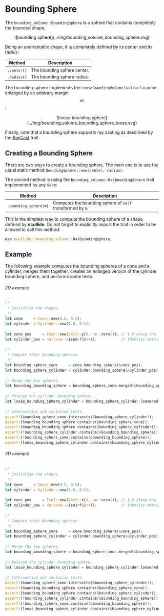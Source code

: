 # Bounding Sphere

The `bounding_volume::BoundingSphere` is a sphere that contains completely the
bounded shape.

<center>
![bounding sphere](../img/bounding_volume_bounding_sphere.svg)
</center>

Being an unorientable shape, it is completely defined by its center and its
radius:

| Method      | Description                                                    |
|--           | --                                                             |
| `.center()` | The bounding sphere center. |
| `.radius()` | The bounding sphere radius. |


The bounding sphere implements the `LooseBoundingVolume` trait so it can be
enlarged by an arbitrary margin $$m$$:

<center>
![loose bounding sphere](../img/bounding_volume_bounding_sphere_loose.svg)
</center>

Finally, note that a bounding sphere supports ray casting as described by the
[RayCast](../ray_casting/index.html) trait.

## Creating a Bounding Sphere

There are two ways to create a bounding sphere. The main one is to use the usual
static method `BoundingSphere::new(center, radius)`.


The second method is using the `bounding_volume::HasBoundingSphere` trait
implemented by any `Geom`:

| Method                | Description                                                |
|--                     | --                                                         |
| `.bounding_sphere(m)` | Computes the bounding sphere of `self` transformed by `m`. |

This is the simplest way to compute the bounding sphere of a shape defined
by **ncollide**. Do not forget to explicitly import the trait in order to be
allowed to call this method:

```rust
use ncollide::bounding_volume::HasBoundingSphere;
```

## Example

The following example computes the bounding spheres of a cone and a cylinder,
merges them together, creates an enlarged version of the cylinder bounding
sphere, and performs some tests.

###### 2D example <span class="d2" onclick="window.open('https://raw.githubusercontent.com/sebcrozet/ncollide/master/examples/bounding_sphere2d.rs')"></span>
```rust
/*
 * Initialize the shapes.
 */
let cone     = Cone::new(0.5, 0.5);
let cylinder = Cylinder::new(1.0, 0.5);

let cone_pos     = Iso2::new(Vec2::y(), na::zero()); // 1.0 along the `y` axis.
let cylinder_pos = na::one::<Iso2<f32>>();           // Identity matrix.

/*
 * Compute their bounding spheres.
 */
let bounding_sphere_cone     = cone.bounding_sphere(&cone_pos);
let bounding_sphere_cylinder = cylinder.bounding_sphere(&cylinder_pos);

// Merge the two spheres.
let bounding_bounding_sphere = bounding_sphere_cone.merged(&bounding_sphere_cylinder);

// Enlarge the cylinder bounding sphere.
let loose_bounding_sphere_cylinder = bounding_sphere_cylinder.loosened(1.0);

// Intersection and inclusion tests.
assert!(bounding_sphere_cone.intersects(&bounding_sphere_cylinder));
assert!(bounding_bounding_sphere.contains(&bounding_sphere_cone));
assert!(bounding_bounding_sphere.contains(&bounding_sphere_cylinder));
assert!(!bounding_sphere_cylinder.contains(&bounding_bounding_sphere));
assert!(!bounding_sphere_cone.contains(&bounding_bounding_sphere));
assert!(loose_bounding_sphere_cylinder.contains(&bounding_sphere_cylinder));
```

###### 3D example <span class="d3" onclick="window.open('https://raw.githubusercontent.com/sebcrozet/ncollide/master/examples/bounding_sphere3d.rs')"></span>
```rust
/*
 * Initialize the shapes.
 */
let cone     = Cone::new(0.5, 0.5);
let cylinder = Cylinder::new(1.0, 0.5);

let cone_pos     = Iso3::new(Vec3::z(), na::zero()); // 1.0 along the `z` axis.
let cylinder_pos = na::one::<Iso3<f32>>();           // Identity matrix.

/*
 * Compute their bounding spheres.
 */
let bounding_sphere_cone     = cone.bounding_sphere(&cone_pos);
let bounding_sphere_cylinder = cylinder.bounding_sphere(&cylinder_pos);

// Merge the two spheres.
let bounding_bounding_sphere = bounding_sphere_cone.merged(&bounding_sphere_cylinder);

// Enlarge the cylinder bounding sphere.
let loose_bounding_sphere_cylinder = bounding_sphere_cylinder.loosened(1.0);

// Intersection and inclusion tests.
assert!(bounding_sphere_cone.intersects(&bounding_sphere_cylinder));
assert!(bounding_bounding_sphere.contains(&bounding_sphere_cone));
assert!(bounding_bounding_sphere.contains(&bounding_sphere_cylinder));
assert!(!bounding_sphere_cylinder.contains(&bounding_bounding_sphere));
assert!(!bounding_sphere_cone.contains(&bounding_bounding_sphere));
assert!(loose_bounding_sphere_cylinder.contains(&bounding_sphere_cylinder));
```

